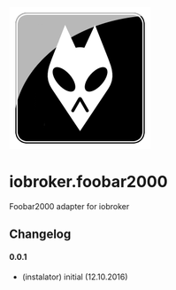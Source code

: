 ![Logo](admin/foobar2000.png)
# iobroker.foobar2000
Foobar2000 adapter for iobroker

## Changelog

#### 0.0.1
* (instalator) initial (12.10.2016)
